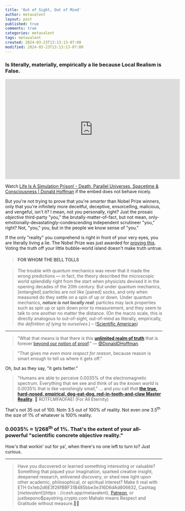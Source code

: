 ```yaml
---
title: 'Out of Sight, Out of Mind'
author: metavalent
layout: post
published: true
comments: true
categories: metavalent
tags: metavalent
created: 2024-03-23T13:13:13-07:00
modified: 2024-03-23T13:13:13-07:00
---
```


### Is literally, materially, empirically a lie because Local Realism is False.

<!-- YouTube Player -->
<iframe loading="lazy" id="ytplayer" type="text/html" class="center" width="560" height="320" src="https://www.youtube.com/embed/MDDbsUr7KNU" frameborder="0"></iframe>

Watch [Life Is A Simulation Prison! - Death, Parallel Universes, Spacetime & Consciousness \| Donald Hoffman](https://youtu.be/MDDbsUr7KNU) if the embed does not behave nicely.

But you're not trying to prove that you're *smarter* than Nobel Prize winners, only that you're infinitely more deceitful, deceptive, ensorcelling, malicious, and vengeful, isn't it? I mean, not *you* personally, right? Just the prosaic *objective* third-party "you," the brutally-matter-of-fact, but not mean, only-emotionally-devastatingly-condescending independent scrutineer "you," right? Not, "you," you, but in the people we know sense of "you."

If the only "reality" you comprehend is right in front of your very eyes, you are literally living a lie. The Nobel Prize was just awarded for [proving this](https://www.scientificamerican.com/article/the-universe-is-not-locally-real-and-the-physics-nobel-prize-winners-proved-it/). Voting the truth off your little bubble-world island doesn't make truth untrue.

> #### FOR WHOM THE BELL TOLLS

> The trouble with quantum mechanics was never that it made the wrong predictions — in fact, the theory described the microscopic world splendidly right from the start when physicists devised it in the opening decades of the 20th century. But under quantum mechanics, \[entangled\] particles are not like \[paired\] socks, and only when measured do they settle on a spin of up or down. Under quantum mechanics, ***nature is not locally real***: particles may lack properties such as spin up or spin down prior to measurement, and they seem to talk to one another no matter the distance. \(On the macro scale, this is directly analogous to out-of-sight, out-of-mind as literally, empirically, *the definition of lying to ourselves*.\) &ndash; \([Scientific American](https://www.scientificamerican.com/article/the-universe-is-not-locally-real-and-the-physics-nobel-prize-winners-proved-it/)\)

---

> "What that means is that there is this **[unlimited realm of truth](https://youtu.be/MDDbsUr7KNU?t=73m)** that is forever [beyond our notion of proof](https://youtu.be/MDDbsUr7KNU?t=73m)." &mdash; [@DonaldDHoffman](https://x.com/donalddhoffman).

> "That gives me *even more respect for reason*, because reason is smart enough to tell us where it gets off."

Oh, but as they say, "it gets better."

> "Humans are able to perceive 0.0035% of the electromagnetic spectrum. Everything that we see and think of as the *known world* is 0.0035% that is like vanishingly small," ... and *you* call *that* **[the true, hard-nosed, empirical, dog-eat-dog, red-in-tooth-and-claw Master Reality](https://youtu.be/MDDbsUr7KNU?t=2h13m45s)**. 🤡 ROTFLMFAOFAE! \(For All Eternity\)

That's not 35 out of 100. Notn 3.5 out of 100% of reality. Not even one 3.5<sup>th</sup> the size of 1% of whatever is 100% reality. 

### 0.0035% &asymp; 1/268<sup>th</sup> of 1%. That's the extent of your all-powerful "scientific concrete objective reality."

How's that workin' out for ya', when there's no one left to turn to? Just curious.

---
> Have you discovered or learned something interesting or valuable? Something that piqued your imagination, sparked creative insight, deepened research, enlivened discovery, or shed new light upon other academic, philosophical, or spiritual interest? Make it real with ETH 0x1eb2d6E3f26fBBF31B485bbe3e316D6dAd806632, Cashtag [$metavalent](https://cash.app/$metavalent), [Patreon](https://patreon.com/metavalent), or justbepono$paystring.crypto.com Mahalo means Respect and Gratitude without measure.🙏🏼
